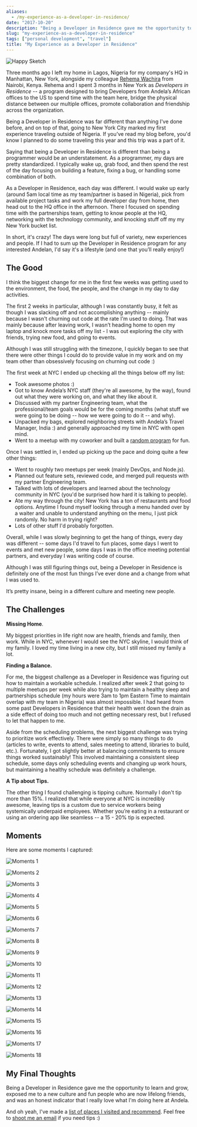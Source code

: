 ```yaml
---
aliases:
  - /my-experience-as-a-developer-in-residence/
date: "2017-10-20"
description: "Being a Developer in Residence gave me the opportunity to learn and grow."
slug: "my-experience-as-a-developer-in-residence"
tags: ["personal development", "travel"]
title: "My Experience as a Developer in Residence"
---
```



![Happy Sketch][]


Three months ago I left my home in Lagos, Nigeria for my company's HQ in Manhattan, New York, alongside my colleague [Rehema Wachira][] from Nairobi, Kenya. Rehema and I spent 3 months in New York as _Developers in Residence_ -- a program designed to bring Developers from Andela’s African offices to the US to spend time with the team here, bridge the physical distance between our multiple offices, promote collaboration and friendship across the organization.

Being a Developer in Residence was far different than anything I've done before, and on top of that, going to New York City marked my first experience traveling outside of Nigeria. If you’ve read my blog before, you'd know I planned to do some traveling this year and this trip was a part of it.

Saying that being a Developer in Residence is different than being a programmer would be an understatement. As a programmer, my days are pretty standardized. I typically wake up, grab food, and then spend the rest of the day focusing on building a feature, fixing a bug, or handling some combination of both.

As a Developer in Residence, each day was different. I would wake up early (around 5am local time as my team/partner is based in Nigeria), pick from available project tasks and work my full developer day from home, then head out to the HQ office in the afternoon. There I focused on spending time with the partnerships team, getting to know people at the HQ, networking with the technology community, and knocking stuff off my my New York bucket list.

In short, it's crazy! The days were long but full of variety, new experiences and people. If I had to sum up the Developer in Residence program for any interested Andelan, I'd say it's a lifestyle (and one that you’ll really enjoy!)


## The Good

I think the biggest change for me in the first few weeks was getting used to the environment, the food, the people, and the change in my day to day activities.

The first 2 weeks in particular, although I was constantly busy, it felt as though I was slacking off and not accomplishing anything -- mainly because I wasn't churning out code at the rate I'm used to doing. That was mainly because after leaving work, I wasn’t heading home to open my laptop and knock more tasks off my list - I was out exploring the city with friends, trying new food, and going to events.

Although I was still struggling with the timezone, I quickly began to see that there were other things I could do to provide value in my work and on my team other than obsessively focusing on churning out code :)

The first week at NYC I ended up checking all the things below off my list:

- Took awesome photos :)
- Got to know Andela’s NYC staff (they're all awesome, by the way), found out what they were working on, and what they like about it.
- Discussed with my partner Engineering team, what the professional/team goals would be for the coming months (what stuff we were going to be doing -- how we were going to do it -- and why).
- Unpacked my bags, explored neighboring streets with Andela’s Travel Manager, India :) and generally approached my time in NYC with open mind.
- Went to a meetup with my coworker and built a [random program][] for fun.

Once I was settled in, I ended up picking up the pace and doing quite a few
other things:

- Went to roughly two meetups per week (mainly DevOps, and Node.js).
- Planned out feature sets, reviewed code, and merged pull requests with my partner Engineering team.
- Talked with lots of developers and learned about the technology community in NYC (you'd be surprised how hard it is talking to people).
- Ate my way through the city! New York has a ton of restaurants and food options. Anytime I found myself looking through a menu handed over by a waiter and unable to understand anything on the menu, I just pick randomly. No harm in trying right?
- Lots of other stuff I'd probably forgotten.

Overall, while I was slowly beginning to get the hang of things, every day was different -- some days I'd travel to fun places, some days I went to events and met new people, some days I was in the office meeting potential partners, and everyday I was writing code of course.

Although I was still figuring things out, being a Developer in Residence is definitely one of the most fun things I’ve ever done and a change from what I was used to.

It’s pretty insane, being in a different culture and meeting new people.


## The Challenges


**Missing Home**.

My biggest priorities in life right now are health, friends and family, then work. While in NYC, whenever I would see the NYC skyline, I would think of my family. I loved my time living in a new city, but I still missed my family a lot.

**Finding a Balance.**

For me, the biggest challenge as a Developer in Residence was figuring out how to maintain a workable schedule. I realized after week 2 that going to multiple meetups per week while also trying to maintain a healthy sleep and partnerships schedule (my hours were 3am to 1pm Eastern Time to maintain overlap with my team in Nigeria) was almost impossible. I had heard from some past Developers in Residence that their health went down the drain as a side effect of doing too much and not getting necessary rest, but I refused to let that happen to me.

Aside from the scheduling problems, the next biggest challenge was trying to prioritize work effectively. There were simply so many things to do (articles to write, events to attend, sales meeting to attend, libraries to build, etc.). Fortunately, I got slightly better at balancing commitments to ensure things worked sustainably! This involved maintaining a consistent sleep schedule, some days only scheduling events and changing up work hours, but maintaining a healthy schedule was definitely a challenge.

**A Tip about Tips.**

The other thing I found challenging is tipping culture. Normally I don't tip more than 15%. I realized that while everyone at NYC is incredibly awesome, leaving tips is a custom due to service workers being systemically underpaid employees. Whether you’re eating in a restaurant or using an ordering app like seamless -- a 15 - 20% tip is expected.


## Moments

Here are some moments I captured:

![Moments 1][]

![Moments 2][]

![Moments 3][]

![Moments 4][]

![Moments 5][]

![Moments 6][]

![Moments 7][]

![Moments 8][]

![Moments 9][]

![Moments 10][]

![Moments 11][]

![Moments 12][]

![Moments 13][]

![Moments 14][]

![Moments 15][]

![Moments 16][]

![Moments 17][]

![Moments 18][]


## My Final Thoughts

Being a Developer in Residence gave me the opportunity to learn and grow, exposed me to a new culture and fun people who are now lifelong friends, and was an honest indicator that I really love what I'm doing here at Andela.

And oh yeah, I've made a [list of places I visited and recommend]. Feel free to [shoot me an email][] if you need tips :)

  [Happy Sketch]: /static/images/2017/happy-sketch.jpg "Happy Sketch"
  [Rehema Wachira]: https://twitter.com/remy_stack "Rehema Wachira' Twitter"
  [random program]: https://github.com/akinjide/ufus-iOS "Ultra Fast URL Shortener on Github"
  [Moments 1]: /static/images/2017/moments-1.jpg "Akinjide at Times Square"
  [Moments 2]: /static/images/2017/moments-2.jpg "Akinjide with Paul Dariye, Rehema Wachira and a friend"
  [Moments 3]: /static/images/2017/moments-3.jpg "Akinjide at a Soft Ball Match, Central Park"
  [Moments 4]: /static/images/2017/moments-4.jpg "Akinjide with Lucas Merat at The Met"
  [Moments 5]: /static/images/2017/moments-5.jpg "Akinjide with Ify Ikpeazu, Becca Kahn, Lade Oshodi and Rehema Wachira at Terhune Orchards, Princeton, New Jersey"
  [Moments 6]: /static/images/2017/moments-6.jpg "Akinjide with Paul Dariye, Rehema Wachira, Lade Oshodi, Tolu Komolafe at Gotham Archery, Brooklyn"
  [Moments 7]: /static/images/2017/moments-7.jpg "Akinjide with Lucy Prom and Rehema Wachira at Google, NYC"
  [Moments 8]: /static/images/2017/moments-8.jpg "Akinjide with Becca Kahn, Justin Ziegler and Rehema Wachira at Bar SixyFive, Rockefeller Plaza"
  [Moments 9]: /static/images/2017/moments-9.jpg "Akinjide with friends at Marie Casabonne' Apartment for Movie Night"
  [Moments 10]: /static/images/2017/moments-10.jpg "Akinjide with India Love and Lea at Brooklyn Parade"
  [Moments 11]: /static/images/2017/moments-11.jpg "Akinjide and colleagues on Boat Ride, East River"
  [Moments 12]: /static/images/2017/moments-12.jpg "Akinjide with Whitney Ruoroh, Rehema Wachira and Edward Karanja at Water Street"
  [Moments 13]: /static/images/2017/moments-13.jpg "Akinjide and colleagues at Soft Ball Match, Central Park"
  [Moments 14]: /static/images/2017/moments-14.jpg "Akinjide with Jack Wachira at Coney Island"
  [Moments 15]: /static/images/2017/moments-15.jpg "Akinjide and colleagues at Paulie Gee's, Greenpoint5"
  [Moments 16]: /static/images/2017/moments-16.jpg "Akinjide biking around New York University"
  [Moments 17]: /static/images/2017/moments-17.jpg "Akinjide with Justin Ziegler at Rockefeller Center"
  [Moments 18]: /static/images/2017/moments-18.jpg "Akinjide with Marie Casabonne and Rehema Wachira at ThoughtBot, NYC"
  [list of places I visited and recommend]: https://github.com/akinjide/places/blob/master/cities/new_york.md "A compiled list of places I've visited"
  [shoot me an email]: mailto:r@akinjide.me "Akinjide Bankole' Email"
